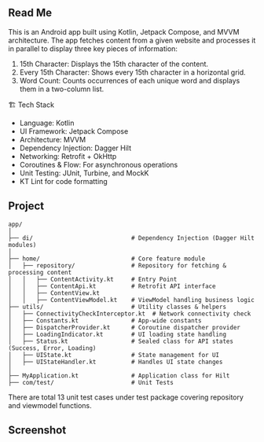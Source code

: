 ## Read Me
This is an Android app built using Kotlin, Jetpack Compose, and MVVM architecture. The app fetches content from a given website and processes it in parallel to display three key pieces of information:

1. 15th Character: Displays the 15th character of the content.
2. Every 15th Character: Shows every 15th character in a horizontal grid.
3. Word Count: Counts occurrences of each unique word and displays them in a two-column list.

🏗️ Tech Stack
- Language: Kotlin
- UI Framework: Jetpack Compose
- Architecture: MVVM
- Dependency Injection: Dagger Hilt
- Networking: Retrofit + OkHttp
- Coroutines & Flow: For asynchronous operations
- Unit Testing: JUnit, Turbine, and MockK
- KT Lint for code formatting

## Project 
```
app/
│
├── di/                            # Dependency Injection (Dagger Hilt modules)
│
├── home/                          # Core feature module
│   ├── repository/                # Repository for fetching & processing content
│   │   ├── ContentActivity.kt     # Entry Point
│   │   ├── ContentApi.kt          # Retrofit API interface
│   │   ├── ContentView.kt 
│   │   ├── ContentViewModel.kt    # ViewModel handling business logic
├── utils/                         # Utility classes & helpers
│   ├── ConnectivityCheckInterceptor.kt  # Network connectivity check
│   ├── Constants.kt               # App-wide constants
│   ├── DispatcherProvider.kt      # Coroutine dispatcher provider
│   ├── LoadingIndicator.kt        # UI loading state handling
│   ├── Status.kt                  # Sealed class for API states (Success, Error, Loading)
│   ├── UIState.kt                 # State management for UI
│   ├── UIStateHandler.kt          # Handles UI state changes
│
├── MyApplication.kt               # Application class for Hilt
├── com/test/                      # Unit Tests
```

There are total 13 unit test cases under test package covering repository and viewmodel functions.

## Screenshot
